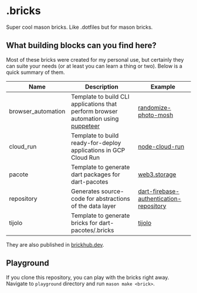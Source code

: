 # .bricks

Super cool mason bricks. Like .dotfiles but for mason bricks.

## What building blocks can you find here?

Most of these bricks were created for my personal use, but certainly they can suite your needs (or at least you can learn a thing or two). Below is a quick summary of them.

|Name|Description|Example|
|----|-----------|-------|
|browser_automation|Template to build CLI applications that perform browser automation using [puppeteer](https://github.com/xvrh/puppeteer-dart)|[randomize-photo-mosh](https://github.com/cobrinhas/randomize-photo-mosh)|
|cloud_run|Template to build ready-for-deploy applications in GCP Cloud Run|[node-cloud-run](https://github.com/freitzzz/node-cloud-run)|
|pacote|Template to generate dart packages for dart-pacotes|[web3.storage](https://github.com/dart-pacotes/web3.storage)|
|repository|Generates source-code for abstractions of the data layer|[dart-firebase-authentication-repository](https://github.com/freitzzz/dart-firebase-authentication-repository)|
|tijolo|Template to generate bricks for dart-pacotes/.bricks|[tijolo](https://github.com/dart-pacotes/.bricks/tree/master/tijolo)|

They are also published in [brickhub.dev](https://brickhub.dev/).

## Playground

If you clone this repository, you can play with the bricks right away. Navigate to `playground` directory and run `mason make <brick>`.